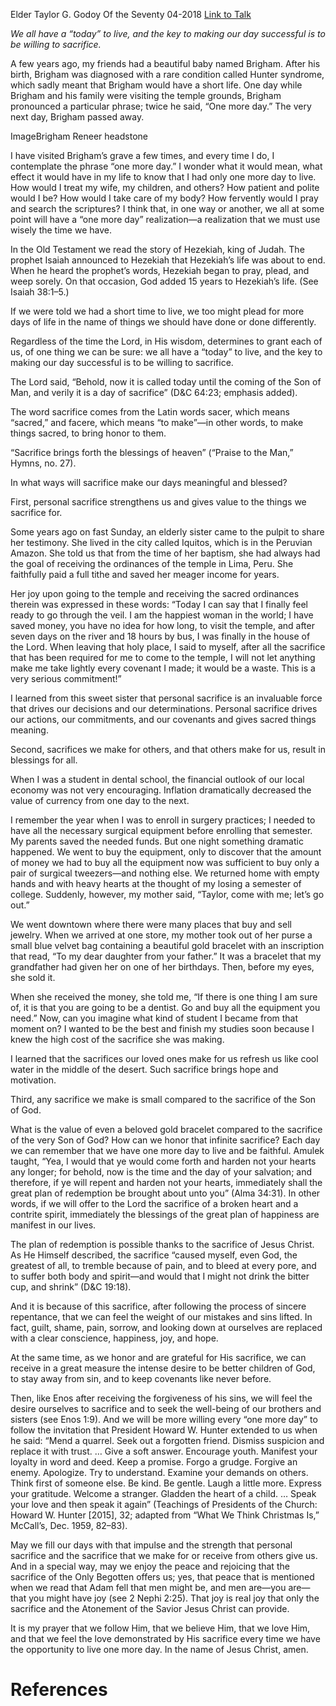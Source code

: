 Elder Taylor G. Godoy
Of the Seventy
04-2018
[Link to Talk](https://www.churchofjesuschrist.org/study/general-conference/2018/04/one-more-day?lang=eng)

_We all have a “today” to live, and the key to making our day successful is to be willing to sacrifice._

A few years ago, my friends had a beautiful baby named Brigham. After his birth, Brigham was diagnosed with a rare condition called Hunter syndrome, which sadly meant that Brigham would have a short life. One day while Brigham and his family were visiting the temple grounds, Brigham pronounced a particular phrase; twice he said, “One more day.” The very next day, Brigham passed away.





  ImageBrigham Reneer headstone

I have visited Brigham’s grave a few times, and every time I do, I contemplate the phrase “one more day.” I wonder what it would mean, what effect it would have in my life to know that I had only one more day to live. How would I treat my wife, my children, and others? How patient and polite would I be? How would I take care of my body? How fervently would I pray and search the scriptures? I think that, in one way or another, we all at some point will have a “one more day” realization—a realization that we must use wisely the time we have.

In the Old Testament we read the story of Hezekiah, king of Judah. The prophet Isaiah announced to Hezekiah that Hezekiah’s life was about to end. When he heard the prophet’s words, Hezekiah began to pray, plead, and weep sorely. On that occasion, God added 15 years to Hezekiah’s life. (See Isaiah 38:1–5.)

If we were told we had a short time to live, we too might plead for more days of life in the name of things we should have done or done differently.

Regardless of the time the Lord, in His wisdom, determines to grant each of us, of one thing we can be sure: we all have a “today” to live, and the key to making our day successful is to be willing to sacrifice.

The Lord said, “Behold, now it is called today until the coming of the Son of Man, and verily it is a day of sacrifice” (D&C 64:23; emphasis added).

The word sacrifice comes from the Latin words sacer, which means “sacred,” and facere, which means “to make”—in other words, to make things sacred, to bring honor to them.

“Sacrifice brings forth the blessings of heaven” (“Praise to the Man,” Hymns, no. 27).

In what ways will sacrifice make our days meaningful and blessed?

First, personal sacrifice strengthens us and gives value to the things we sacrifice for.

Some years ago on fast Sunday, an elderly sister came to the pulpit to share her testimony. She lived in the city called Iquitos, which is in the Peruvian Amazon. She told us that from the time of her baptism, she had always had the goal of receiving the ordinances of the temple in Lima, Peru. She faithfully paid a full tithe and saved her meager income for years.

Her joy upon going to the temple and receiving the sacred ordinances therein was expressed in these words: “Today I can say that I finally feel ready to go through the veil. I am the happiest woman in the world; I have saved money, you have no idea for how long, to visit the temple, and after seven days on the river and 18 hours by bus, I was finally in the house of the Lord. When leaving that holy place, I said to myself, after all the sacrifice that has been required for me to come to the temple, I will not let anything make me take lightly every covenant I made; it would be a waste. This is a very serious commitment!”

I learned from this sweet sister that personal sacrifice is an invaluable force that drives our decisions and our determinations. Personal sacrifice drives our actions, our commitments, and our covenants and gives sacred things meaning.

Second, sacrifices we make for others, and that others make for us, result in blessings for all.

When I was a student in dental school, the financial outlook of our local economy was not very encouraging. Inflation dramatically decreased the value of currency from one day to the next.

I remember the year when I was to enroll in surgery practices; I needed to have all the necessary surgical equipment before enrolling that semester. My parents saved the needed funds. But one night something dramatic happened. We went to buy the equipment, only to discover that the amount of money we had to buy all the equipment now was sufficient to buy only a pair of surgical tweezers—and nothing else. We returned home with empty hands and with heavy hearts at the thought of my losing a semester of college. Suddenly, however, my mother said, “Taylor, come with me; let’s go out.”

We went downtown where there were many places that buy and sell jewelry. When we arrived at one store, my mother took out of her purse a small blue velvet bag containing a beautiful gold bracelet with an inscription that read, “To my dear daughter from your father.” It was a bracelet that my grandfather had given her on one of her birthdays. Then, before my eyes, she sold it.

When she received the money, she told me, “If there is one thing I am sure of, it is that you are going to be a dentist. Go and buy all the equipment you need.” Now, can you imagine what kind of student I became from that moment on? I wanted to be the best and finish my studies soon because I knew the high cost of the sacrifice she was making.

I learned that the sacrifices our loved ones make for us refresh us like cool water in the middle of the desert. Such sacrifice brings hope and motivation.

Third, any sacrifice we make is small compared to the sacrifice of the Son of God.

What is the value of even a beloved gold bracelet compared to the sacrifice of the very Son of God? How can we honor that infinite sacrifice? Each day we can remember that we have one more day to live and be faithful. Amulek taught, “Yea, I would that ye would come forth and harden not your hearts any longer; for behold, now is the time and the day of your salvation; and therefore, if ye will repent and harden not your hearts, immediately shall the great plan of redemption be brought about unto you” (Alma 34:31). In other words, if we will offer to the Lord the sacrifice of a broken heart and a contrite spirit, immediately the blessings of the great plan of happiness are manifest in our lives.

The plan of redemption is possible thanks to the sacrifice of Jesus Christ. As He Himself described, the sacrifice “caused myself, even God, the greatest of all, to tremble because of pain, and to bleed at every pore, and to suffer both body and spirit—and would that I might not drink the bitter cup, and shrink” (D&C 19:18).

And it is because of this sacrifice, after following the process of sincere repentance, that we can feel the weight of our mistakes and sins lifted. In fact, guilt, shame, pain, sorrow, and looking down at ourselves are replaced with a clear conscience, happiness, joy, and hope.

At the same time, as we honor and are grateful for His sacrifice, we can receive in a great measure the intense desire to be better children of God, to stay away from sin, and to keep covenants like never before.



Then, like Enos after receiving the forgiveness of his sins, we will feel the desire ourselves to sacrifice and to seek the well-being of our brothers and sisters (see Enos 1:9). And we will be more willing every “one more day” to follow the invitation that President Howard W. Hunter extended to us when he said: “Mend a quarrel. Seek out a forgotten friend. Dismiss suspicion and replace it with trust. … Give a soft answer. Encourage youth. Manifest your loyalty in word and deed. Keep a promise. Forgo a grudge. Forgive an enemy. Apologize. Try to understand. Examine your demands on others. Think first of someone else. Be kind. Be gentle. Laugh a little more. Express your gratitude. Welcome a stranger. Gladden the heart of a child. … Speak your love and then speak it again” (Teachings of Presidents of the Church: Howard W. Hunter [2015], 32; adapted from “What We Think Christmas Is,” McCall’s, Dec. 1959, 82–83).

May we fill our days with that impulse and the strength that personal sacrifice and the sacrifice that we make for or receive from others give us. And in a special way, may we enjoy the peace and rejoicing that the sacrifice of the Only Begotten offers us; yes, that peace that is mentioned when we read that Adam fell that men might be, and men are—you are—that you might have joy (see 2 Nephi 2:25). That joy is real joy that only the sacrifice and the Atonement of the Savior Jesus Christ can provide.

It is my prayer that we follow Him, that we believe Him, that we love Him, and that we feel the love demonstrated by His sacrifice every time we have the opportunity to live one more day. In the name of Jesus Christ, amen.

# References
